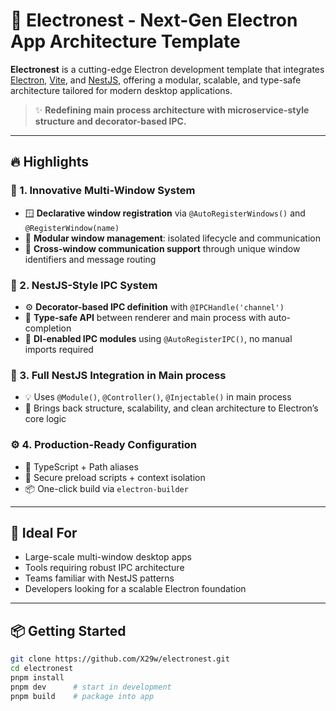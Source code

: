 # 🚀 Electronest - Next-Gen Electron App Architecture Template

**Electronest** is a cutting-edge Electron development template that integrates [Electron](https://www.electronjs.org/), [Vite](https://vitejs.dev/), and [NestJS](https://nestjs.com/), offering a modular, scalable, and type-safe architecture tailored for modern desktop applications.

> ✨ **Redefining main process architecture with microservice-style structure and decorator-based IPC.**

---

## 🔥 Highlights

### 🧠 1. Innovative Multi-Window System

- 🪟 **Declarative window registration** via `@AutoRegisterWindows()` and `@RegisterWindow(name)`
- 🧩 **Modular window management**: isolated lifecycle and communication
- 🌉 **Cross-window communication support** through unique window identifiers and message routing

### 🔌 2. NestJS-Style IPC System

- ⚙️ **Decorator-based IPC definition** with `@IPCHandle('channel')`
- 🧾 **Type-safe API** between renderer and main process with auto-completion
- 🧬 **DI-enabled IPC modules** using `@AutoRegisterIPC()`, no manual imports required

### 🧱 3. Full NestJS Integration in Main process

- 💡 Uses `@Module()`, `@Controller()`, `@Injectable()` in main process
- 🧠 Brings back structure, scalability, and clean architecture to Electron’s core logic

### ⚙️ 4. Production-Ready Configuration

- 🧪 TypeScript + Path aliases
- 🔐 Secure preload scripts + context isolation
- 📦 One-click build via `electron-builder`

---

## 🧪 Ideal For

- Large-scale multi-window desktop apps
- Tools requiring robust IPC architecture
- Teams familiar with NestJS patterns
- Developers looking for a scalable Electron foundation

---

## 📦 Getting Started

```bash
git clone https://github.com/X29w/electronest.git
cd electronest
pnpm install
pnpm dev      # start in development
pnpm build    # package into app
```
